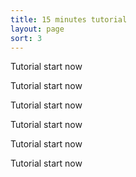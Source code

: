 ```yaml
---
title: 15 minutes tutorial
layout: page
sort: 3
---
```


Tutorial start now

Tutorial start now

Tutorial start now

Tutorial start now

Tutorial start now

Tutorial start now
